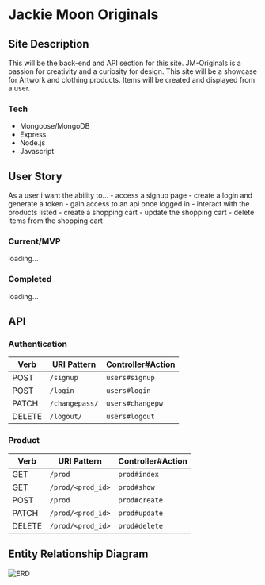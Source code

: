 # Jackie Moon Originals

## Site Description
This will be the back-end and API section for this site. JM-Originals is a passion for creativity and a curiosity for design. This site will be a showcase for  Artwork and clothing products. Items will be created and displayed from a user.  

### Tech
- Mongoose/MongoDB
- Express
- Node.js
- Javascript

## User Story
 As a user i want the ability to...
    - access a signup page 
    - create a login and generate a token
    - gain access to an api once logged in
    - interact with the products listed
    - create a shopping cart 
    - update the shopping cart
    - delete items from the shopping cart

### Current/MVP
 loading...

### Completed
 loading...

## API

### Authentication

| Verb   | URI Pattern            | Controller#Action |
|--------|------------------------|-------------------|
| POST   | `/signup`             | `users#signup`    |
| POST   | `/login`             | `users#login`    |
| PATCH  | `/changepass/` | `users#changepw`  |
| DELETE | `/logout/`        | `users#logout`   |

### Product

| Verb   | URI Pattern            | Controller#Action |
|--------|------------------------|-------------------|
| GET   | `/prod`             | `prod#index`    |
| GET   | `/prod/<prod_id>`    | `prod#show`    |
| POST   | `/prod`             | `prod#create`    |
| PATCH  | `/prod/<prod_id>` | `prod#update`  |
| DELETE | `/prod/<prod_id>`        | `prod#delete` |


## Entity Relationship Diagram
![ERD](https://imgur.com/a/q3uIGrJ)